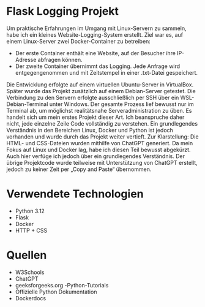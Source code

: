 # Flask Logging Projekt

Um praktische Erfahrungen im Umgang mit Linux-Servern zu sammeln, habe ich ein kleines Website-Logging-System erstellt.
Ziel war es, auf einem Linux-Server zwei Docker-Container zu betreiben:
* Der erste Container enthält eine Website, auf der Besucher ihre IP-Adresse abfragen können.
* Der zweite Container übernimmt das Logging. Jede Anfrage wird entgegengenommen und mit Zeitstempel in einer .txt-Datei gespeichert.

Die Entwicklung erfolgte auf einem virtuellen Ubuntu-Server in VirtualBox. Später wurde das Projekt zusätzlich auf einem 
Debian-Server getestet. Die Verbindung zu den Servern erfolgte ausschließlich per SSH über ein WSL-Debian-Terminal unter Windows. 
Der gesamte Prozess lief bewusst nur im Terminal ab, um möglichst realitätsnahe Serveradministration zu üben.
Es handelt sich um mein erstes Projekt dieser Art. Ich beanspruche daher nicht, jede einzelne Zeile Code vollständig zu verstehen. 
Ein grundlegendes Verständnis in den Bereichen Linux, Docker und Python ist jedoch vorhanden und wurde durch das Projekt 
weiter vertieft.
Zur Klarstellung: Die HTML- und CSS-Dateien wurden mithilfe von ChatGPT generiert. Da mein Fokus auf Linux und Docker lag, habe ich diesen Teil bewusst abgekürzt. Auch hier verfüge ich jedoch über ein grundlegendes Verständnis. 
Der übrige Projektcode wurde teilweise mit Unterstützung von ChatGPT erstellt, jedoch zu keiner Zeit per „Copy and Paste“ übernommen.

# Verwendete Technologien
* Python 3.12
* Flask
* Docker
* HTTP + CSS

# Quellen
* W3Schools
* ChatGPT
* geeksforgeeks.org -Python-Tutorials
* Offizielle Python Dokumentation
* Dockerdocs
